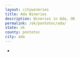 ```yaml
---
layout: citywineries
title: Ada Wineries
description: Wineries in Ada, OK
permalink: /ok/pontotoc/ada/
state: ok
county: pontotoc
city: ada
---
```

-
